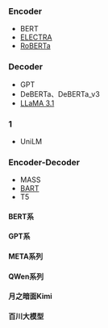 ### Encoder
- BERT
- [ELECTRA](BERT/ELECTRA/electra.md)
- [RoBERTa](BERT/RoBERTa/roberta.md)

### Decoder
- GPT
- DeBERTa、DeBERTa_v3
- [LLaMA 3.1](LLaMa/LLaMa.md)


### 1
- UniLM

### Encoder-Decoder
- MASS
- [BART](BART/bart.md)
- T5


#### BERT系

#### GPT系


#### META系列

#### QWen系列
#### 月之暗面Kimi

#### 百川大模型